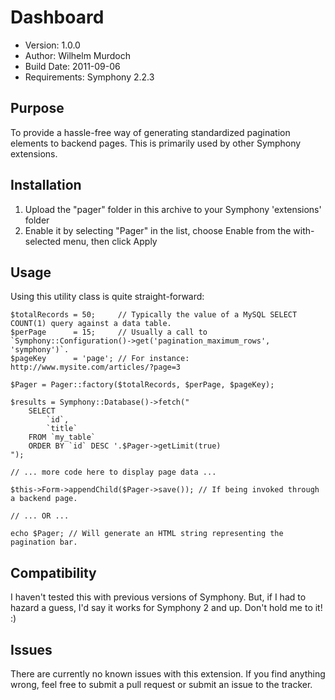 # Dashboard
 
* Version: 1.0.0
* Author: Wilhelm Murdoch
* Build Date: 2011-09-06
* Requirements: Symphony 2.2.3

## Purpose
To provide a hassle-free way of generating standardized pagination elements to backend pages. This is primarily used by other Symphony extensions.

## Installation
 
1. Upload the "pager" folder in this archive to your Symphony 'extensions' folder
2. Enable it by selecting "Pager" in the list, choose Enable from the with-selected menu, then click Apply

## Usage

Using this utility class is quite straight-forward:


	$totalRecords = 50;     // Typically the value of a MySQL SELECT COUNT(1) query against a data table.
	$perPage      = 15;     // Usually a call to `Symphony::Configuration()->get('pagination_maximum_rows', 'symphony')`.
	$pageKey      = 'page'; // For instance: http://www.mysite.com/articles/?page=3

	$Pager = Pager::factory($totalRecords, $perPage, $pageKey);

	$results = Symphony::Database()->fetch("
		SELECT
			`id`,
			`title` 
		FROM `my_table`
		ORDER BY `id` DESC '.$Pager->getLimit(true)
	");

	// ... more code here to display page data ... 

	$this->Form->appendChild($Pager->save()); // If being invoked through a backend page.

	// ... OR ...

	echo $Pager; // Will generate an HTML string representing the pagination bar.

## Compatibility

I haven't tested this with previous versions of Symphony. But, if I had to hazard a guess, I'd say it works for Symphony 2 and up. Don't hold me to it! :)

## Issues

There are currently no known issues with this extension. If you find anything wrong, feel free to submit a pull request or submit an issue to the tracker.